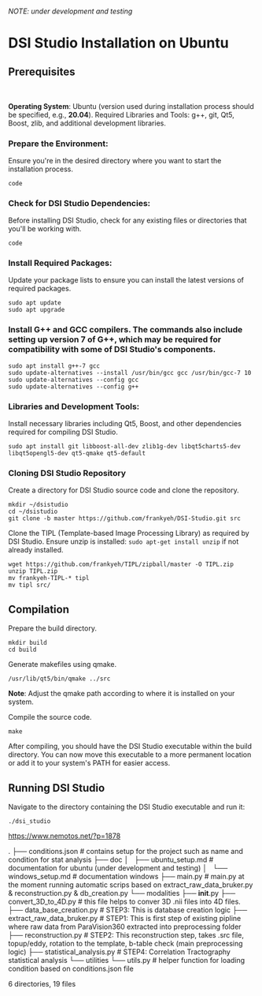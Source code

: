 ###### NOTE: under development and testing

# DSI Studio Installation on Ubuntu 

## Prerequisites
<br>

**Operating System**: Ubuntu (version used during installation process should be specified, e.g., **20.04**).
Required Libraries and Tools: g++, git, Qt5, Boost, zlib, and additional development libraries.

### Prepare the Environment:

Ensure you're in the desired directory where you want to start the installation process.

`code`

### Check for DSI Studio Dependencies:

Before installing DSI Studio, check for any existing files or directories that you'll be working with.

`code`

### Install Required Packages:

Update your package lists to ensure you can install the latest versions of required packages.

```
sudo apt update
sudo apt upgrade
```

### Install G++ and GCC compilers. The commands also include setting up version 7 of G++, which may be required for compatibility with some of DSI Studio's components.

```
sudo apt install g++-7 gcc
sudo update-alternatives --install /usr/bin/gcc gcc /usr/bin/gcc-7 10
sudo update-alternatives --config gcc
sudo update-alternatives --config g++
```

### Libraries and Development Tools:

Install necessary libraries including Qt5, Boost, and other dependencies required for compiling DSI Studio.

```
sudo apt install git libboost-all-dev zlib1g-dev libqt5charts5-dev libqt5opengl5-dev qt5-qmake qt5-default
```

### Cloning DSI Studio Repository

Create a directory for DSI Studio source code and clone the repository.

```
mkdir ~/dsistudio
cd ~/dsistudio
git clone -b master https://github.com/frankyeh/DSI-Studio.git src
```

Clone the TIPL (Template-based Image Processing Library) as required by DSI Studio. Ensure unzip is installed: `sudo apt-get install unzip` if not already installed.

```
wget https://github.com/frankyeh/TIPL/zipball/master -O TIPL.zip
unzip TIPL.zip
mv frankyeh-TIPL-* tipl
mv tipl src/
```

## Compilation

Prepare the build directory.

```
mkdir build
cd build
```

Generate makefiles using qmake.

```
/usr/lib/qt5/bin/qmake ../src
```

**Note**: Adjust the qmake path according to where it is installed on your system.

Compile the source code.

```
make
```

After compiling, you should have the DSI Studio executable within the build directory. You can now move this executable to a more permanent location or add it to your system's PATH for easier access.

## Running DSI Studio

Navigate to the directory containing the DSI Studio executable and run it:

```
./dsi_studio
```


https://www.nemotos.net/?p=1878


.
├── conditions.json                     # contains setup for the project such as name and condition for stat analysis
├── doc
│   ├── ubuntu_setup.md                 # documentation for ubuntu (under development and testing)
│   └── windows_setup.md                # documentation windows
├── main.py                             # main.py at the moment running automatic scrips based on extract_raw_data_bruker.py & reconstruction.py & db_creation.py
└── modalities
    ├── __init__.py
    ├── convert_3D_to_4D.py             # this file helps to conver 3D .nii files into 4D files.
    ├── data_base_creation.py           # STEP3: This is database creation logic 
    ├── extract_raw_data_bruker.py      # STEP1: This is first step of existing pipline where raw data from ParaVision360 extracted into preprocessing folder
    ├── reconstruction.py               # STEP2: This reconstruction step, takes .src file, topup/eddy, rotation to the template, b-table check (main preprocessing logic)
    ├── statistical_analysis.py         # STEP4: Correlation Tractography statistical analysis
    └── utilities
        └── utils.py                    # helper function for loading condition based on conditions.json file

6 directories, 19 files